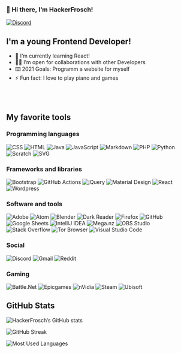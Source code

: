 ### 👋 Hi there, I‘m HackerFrosch!

[![Discord](https://img.shields.io/badge/Discord-LoxxoHD%20%E2%86%92-gray.svg?&logo=discord&colorB=5865F2&style=for-the-badge)](discord.com/users/599205209784188939)

## I'm a young Frontend Developer!

- 📖 I‘m currently learning React!
- 👫🏻 I’m open for collaborations with other Developers
- ⌨️ 2021 Goals: Programm a website for myself
- ⚡ Fun fact: I love to play piano and games

<br />
<br />


## My favorite tools

### Programming languages

![CSS](https://img.shields.io/badge/CSS3-%231572B6.svg?logo=css3&logoColor=white)
![HTML](https://img.shields.io/badge/HTML5-%23E34F26.svg?logo=html5&logoColor=white)
![Java](https://img.shields.io/badge/java-%23ED8B00.svg?logo=java&logoColor=white)
![JavaScript](https://img.shields.io/badge/javascript-%23323330.svg?logo=javascript&logoColor=%23F7DF1E)
![Markdown](https://img.shields.io/badge/Markdown-000000.svg?logo=markdown&logoColor=white)
![PHP](https://img.shields.io/badge/PHP-777BB4.svg?logo=php&logoColor=white)
![Python](https://img.shields.io/badge/python-3670A0?logo=python&logoColor=ffdd54)
![Scratch](https://img.shields.io/badge/Scratch-4D97FF.svg?logo=scratch&logoColor=white)
![SVG](https://img.shields.io/badge/SVG%2BXML-e0982c.svg?logo=svg&logoColor=white)



### Frameworks and libraries

![Bootstrap](https://img.shields.io/badge/Bootstrap-7952B3.svg?logo=bootstrap&logoColor=white)
![GitHub Actions](https://img.shields.io/badge/GitHub%20Actions-2671E5.svg?logo=github%20actions&logoColor=white)
![jQuery](https://img.shields.io/badge/jquery-%230769AD.svg?logo=jquery&logoColor=white)
![Material Design](https://img.shields.io/badge/Material%20Design-0081CB.svg?logo=material-design&logoColor=white)
![React](https://img.shields.io/badge/react-%2320232a.svg?logo=react&logoColor=%2361DAFB)
![Wordpress](https://img.shields.io/badge/Wordpress-21759B?logo=wordpress&logoColor=white)



### Software and tools

![Adobe](https://img.shields.io/badge/Adobe-FF0000.svg?logo=adobe&logoColor=white)
![Atom](https://img.shields.io/badge/Atom-%2366595C.svg?logo=atom&logoColor=white)
![Blender](https://img.shields.io/badge/blender-%23F5792A.svg?logo=blender&logoColor=white)
![Dark Reader](https://img.shields.io/badge/-Dark%20Reader-141E24?logo=dark-reader&logoColor=white)
![Firefox](https://img.shields.io/badge/Firefox-FF7139?logo=Firefox-Browser&logoColor=white)
![GitHub](https://img.shields.io/badge/github-%23121011.svg?logo=github&logoColor=white)
![Google Sheets](https://img.shields.io/badge/Google%20Sheets-34A853.svg?logo=google%20sheets&logoColor=white)
![IntelliJ IDEA](https://img.shields.io/badge/IntelliJIDEA-000000.svg?logo=intellij-idea&logoColor=white)
![Mega.nz](https://img.shields.io/badge/Mega-%23D90007.svg?logo=Mega&logoColor=white)
![OBS Studio](https://img.shields.io/badge/-OBS%20Studio-302E31?logo=obs-studio&logoColor=white)
![Stack Overflow](https://img.shields.io/badge/-Stack%20Overflow-FE7A16?logo=stack-overflow&logoColor=white)
![Tor Browser](https://img.shields.io/badge/Tor-7D4698?logo=Tor-Browser&logoColor=white)
![Visual Studio Code](https://img.shields.io/badge/Visual%20Studio%20Code-0078d7.svg?logo=visual-studio-code&logoColor=white)



### Social

![Discord](https://img.shields.io/badge/Discord-%237289DA.svg?logo=discord&logoColor=white)
![Gmail](https://img.shields.io/badge/Gmail-D14836?logo=gmail&logoColor=white)
![Reddit](https://img.shields.io/badge/Reddit-FF4500?logo=reddit&logoColor=white)



### Gaming

![Battle.Net](https://img.shields.io/badge/battle.net-%2300AEFF.svg?logo=battle.net&logoColor=white)
![Epicgames](https://img.shields.io/badge/epicgames-%23313131.svg?logo=epicgames&logoColor=white)
![nVidia](https://img.shields.io/badge/nVIDIA-%2376B900.svg?logo=nVIDIA&logoColor=white)
![Steam](https://img.shields.io/badge/steam-%23000000.svg?logo=steam&logoColor=white)
![Ubisoft](https://img.shields.io/badge/Ubisoft-%23F5F5F5.svg?logo=Ubisoft&logoColor=black)



## GitHub Stats

![HackerFrosch‘s GitHub stats](https://github-readme-stats.vercel.app/api?username=HackerFrosch&hide_border=true&show_icons=true&theme=react)

![GitHub Streak](http://github-readme-streak-stats.herokuapp.com?user=HackerFrosch&hide_border=true&show_icons=true&theme=react)

![Most Used Languages](https://github-readme-stats.vercel.app/api/top-langs/?username=HackerFrosch&hide_border=true&langs_count=6&theme=react)
